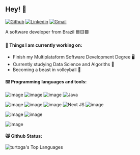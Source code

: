 ## Hey! 👋

[![Github](https://img.shields.io/badge/-Github-000?style=flat&logo=Github&logoColor=white)](https://github.com/turtoga)
[![Linkedin](https://img.shields.io/badge/-LinkedIn-blue?style=flat&logo=Linkedin&logoColor=white)](https://br.linkedin.com/in/gabriel-almeida-79a43126b)
[![Gmail](https://img.shields.io/badge/-Gmail-c14438?style=flat&logo=Gmail&logoColor=white)](mailto:bielalmeida.dev@gmail.com)

A software developer from Brazil :blue_square::yellow_square::green_square:

#### 🌱 Things I am currently working on:
- Finish my Multiplataform Software Development Degree 🖥️
- Currently studying Data Science and Algoriths 🎲
- Becoming a beast in volleyball 🏐

#### ⌨️ Programming languages and tools:
![image](https://img.shields.io/badge/JavaScript-323330?style=for-the-badge&logo=javascript&logoColor=F7DF1E)
![image](https://img.shields.io/badge/TypeScript-007ACC?style=for-the-badge&logo=typescript&logoColor=white)
![image](https://img.shields.io/badge/Python-FFD43B?style=for-the-badge&logo=python&logoColor=blue)
![Java](https://img.shields.io/badge/java-%23ED8B00.svg?style=for-the-badge&logo=openjdk&logoColor=white)

![image](https://img.shields.io/badge/React-20232A?style=for-the-badge&logo=react&logoColor=61DAFB)
![image](https://img.shields.io/badge/React_Native-20232A?style=for-the-badge&logo=react&logoColor=61DAFB)
![image](https://img.shields.io/badge/Node%20js-339933?style=for-the-badge&logo=nodedotjs&logoColor=white)
![Next JS](https://img.shields.io/badge/Next-black?style=for-the-badge&logo=next.js&logoColor=white)
![image](https://img.shields.io/badge/Electron-2B2E3A?style=for-the-badge&logo=electron&logoColor=9FEAF9)

![image](https://img.shields.io/badge/MongoDB-4EA94B?style=for-the-badge&logo=mongodb&logoColor=white)
![image](https://img.shields.io/badge/MySQL-005C84?style=for-the-badge&logo=mysql&logoColor=white)

![image](https://img.shields.io/badge/Figma-F24E1E?style=for-the-badge&logo=figma&logoColor=white)

#### 🙀 Github Status:
![turtoga's Top Languages](https://github-readme-stats.vercel.app/api/top-langs/?username=turtoga&theme=dark&show_icons=true&hide_border=true&layout=compact&hide=jupyter,handlebars)

